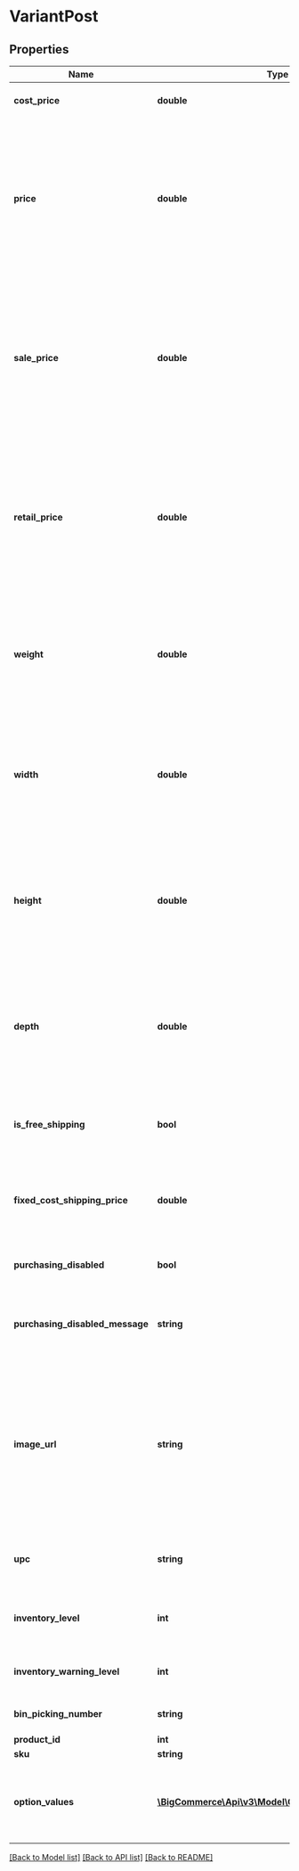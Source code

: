 # VariantPost

## Properties
Name | Type | Description | Notes
------------ | ------------- | ------------- | -------------
**cost_price** | **double** | The cost price of the variant. Not affected by Price List prices. | [optional] 
**price** | **double** | This variant&#39;s base price on the storefront. If a Price List ID is used, the Price List value will be used. If a Price List ID is not used, and this value is &#x60;null&#x60;, the product&#39;s default price (set in the Product resource&#39;s &#x60;price&#x60; field) will be used as the base price. | [optional] 
**sale_price** | **double** | This variant&#39;s sale price on the storefront. If a Price List ID is used, the Price List value will be used. If a Price List ID is not used, and this value is null, the product&#39;s sale price (set in the Product resource&#39;s &#x60;price&#x60; field) will be used as the sale price. | [optional] 
**retail_price** | **double** | This variant&#39;s retail price on the storefront. If a Price List ID is used, the Price List value will be used. If a Price List ID is not used, and this value is null, the product&#39;s retail price (set in the Product resource&#39;s &#x60;price&#x60; field) will be used as the retail price. | [optional] 
**weight** | **double** | This variant&#39;s base weight on the storefront. If this value is null, the product&#39;s default weight (set in the Product resource&#39;s weight field) will be used as the base weight. | [optional] 
**width** | **double** | Width of the variant, which can be used when calculating shipping costs. If this value is &#x60;null&#x60;, the product&#39;s default width (set in the Product resource&#39;s &#x60;width&#x60; field) will be used as the base width. | [optional] 
**height** | **double** | Height of the variant, which can be used when calculating shipping costs. If this value is &#x60;null&#x60;, the product&#39;s default height (set in the Product resource&#39;s &#x60;height&#x60; field) will be used as the base height. | [optional] 
**depth** | **double** | Depth of the variant, which can be used when calculating shipping costs. If this value is &#x60;null&#x60;, the product&#39;s default depth (set in the Product resource&#39;s &#x60;depth&#x60; field) will be used as the base depth. | [optional] 
**is_free_shipping** | **bool** | Flag used to indicate whether the variant has free shipping. If &#x60;true&#x60;, the shipping cost for the variant will be zero. | [optional] 
**fixed_cost_shipping_price** | **double** | A fixed shipping cost for the variant. If defined, this value will be used during checkout instead of normal shipping-cost calculation. | [optional] 
**purchasing_disabled** | **bool** | If &#x60;true&#x60;, this variant will not be purchasable on the storefront. | [optional] 
**purchasing_disabled_message** | **string** | If &#x60;purchasing_disabled&#x60; is &#x60;true&#x60;, this message should show on the storefront when the variant is selected. | [optional] 
**image_url** | **string** | The image that will be displayed when this variant is selected on the storefront. When updating a SKU image, send the publicly accessible URL. Supported image formats are JPEG, PNG, and GIF. Generic product images not specific to the variant should be stored on the product. | [optional] 
**upc** | **string** | The UPC code used in feeds for shopping comparison sites and external channel integrations. | [optional] 
**inventory_level** | **int** | Inventory level for the variant, which is used when the product&#39;s inventory_tracking is set to &#x60;variant&#x60;. | [optional] 
**inventory_warning_level** | **int** | When the variant hits this inventory level, it is considered low stock. | [optional] 
**bin_picking_number** | **string** | Identifies where in a warehouse the variant is located. | [optional] 
**product_id** | **int** |  | [optional] 
**sku** | **string** |  | [optional] 
**option_values** | [**\BigCommerce\Api\v3\Model\OptionValueVariantPost[]**](OptionValueVariantPost.md) | Array of option and option values IDs that make up this variant. Will be empty if the variant is the product&#39;s base variant. | [optional] 

[[Back to Model list]](../README.md#documentation-for-models) [[Back to API list]](../README.md#documentation-for-api-endpoints) [[Back to README]](../README.md)


